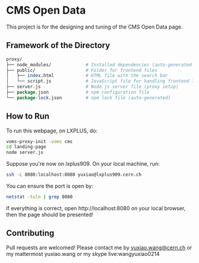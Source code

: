 # CMS Open Data

This project is for the designing and tuning of the CMS Open Data page.

## Framework of the Directory

```perl
proxy/
├── node_modules/             # Installed dependencies (auto-generated by npm install)
├── public/                   # Folder for frontend files
│   ├── index.html            # HTML file with the search bar
│   └── script.js             # JavaScript file for handling frontend logic
├── server.js                 # Node.js server file (proxy setup)
├── package.json              # npm configuration file
└── package-lock.json         # npm lock file (auto-generated)
```

## How to Run

To run this webpage, on LXPLUS, do:

```bash
voms-proxy-init -voms cms
cd landing-page
node server.js
```

Suppose you're now on lxplus909. On your local machine, run:
```bash
ssh -L 8080:localhost:8080 yuxiao@lxplus909.cern.ch
```

You can ensure the port is open by:
```bash
netstat -tuln | grep 8080
```

If everything is correct, open http://localhost:8080 on your local browser, then the page should be presented!

## Contributing

Pull requests are welcomed! Please contact me by yuxiao.wang@cern.ch 
or my mattermost yuxiao.wang
or my skype live:wangyuxiao0214
